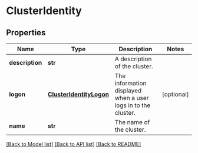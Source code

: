 # ClusterIdentity

## Properties
Name | Type | Description | Notes
------------ | ------------- | ------------- | -------------
**description** | **str** | A description of the cluster. | 
**logon** | [**ClusterIdentityLogon**](ClusterIdentityLogon.md) | The information displayed when a user logs in to the cluster. | [optional] 
**name** | **str** | The name of the cluster. | 

[[Back to Model list]](../README.md#documentation-for-models) [[Back to API list]](../README.md#documentation-for-api-endpoints) [[Back to README]](../README.md)


